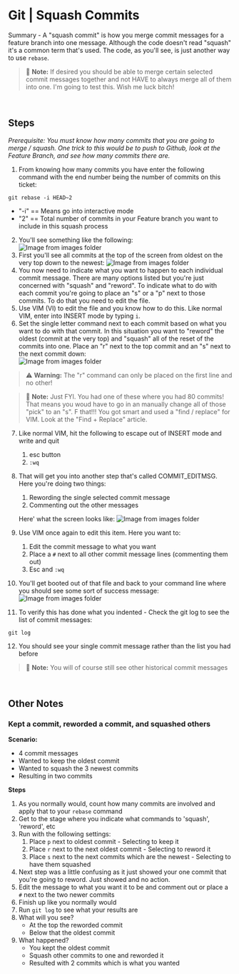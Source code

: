 # Git | Squash Commits

Summary - A "squash commit" is how you merge commit messages for a feature branch into one message. Although the code doesn't read "squash" it's a common term that's used. The code, as you'll see, is just another way to use `rebase`.


> :memo: **Note:** If desired you should be able to merge certain selected commit messages together and not HAVE to always merge all of them into one. I'm going to test this. Wish me luck bitch! 


<br>

## Steps
*Prerequisite: You must know how many commits that you are going to merge / squash. One trick to this would be to push to Github, look at the Feature Branch, and see how many commits there are.*

1. From knowing how many commits you have enter the following command with the end number being the number of commits on this ticket:
```
git rebase -i HEAD~2
``` 
- "-i" == Means go into interactive mode  
- "2" == Total number of commits in your Feature branch you want to include in this squash process  
2. You'll see something like the following:  
![Image from images folder](~@source/images/git/squash-commit/git_squash_select-commits.png)  
3. First you'll see all commits at the top of the screen from oldest on the very top down to the newest:
![Image from images folder](~@source/images/git/squash-commit/git_squash_commit-list.png)  
4. You now need to indicate what you want to happen to each individual commit message. There are many options listed but you're just concerned with "squash" and "reword". To indicate what to do with each commit you're going to place an "s" or a "p" next to those commits. To do that you need to edit the file.
5. Use VIM (VI) to edit the file and you know how to do this. Like normal VIM, enter into INSERT mode by typing `i`. 
6. Set the single letter command next to each commit based on what you want to do with that commit. In this situation you want to "reword" the oldest (commit at the very top) and "squash" all of the reset of the commits into one. Place an "r" next to the top commit and an "s" next to the next commit down:  
![Image from images folder](~@source/images/git/squash-commit/git_squash_letter-commands.png)  
> :warning: **Warning:** The "r" command can only be placed on the first line and no other!  

> :memo: **Note:** Just FYI. You had one of these where you had 80 commits! That means you woud have to go in an manually change all of those "pick" to an "s". F that!!! You got smart and used a "find / replace" for VIM. Look at the "Find + Replace" article.
7. Like normal VIM, hit the following to escape out of INSERT mode and write and quit
    1. esc button
    2. `:wq`
8. That will get you into another step that's called COMMIT_EDITMSG. Here you're doing two things:
    1. Rewording the single selected commit message 
    2. Commenting out the other messages  

    Here' what the screen looks like:
![Image from images folder](~@source/images/git/squash-commit/git_squash_edit-messages.png) 
9. Use VIM once again to edit this item. Here you want to:
    1. Edit the commit message to what you want
    2. Place a `#` next to all other commit message lines (commenting them out)
    3. Esc and `:wq` 
10. You'll get booted out of that file and back to your command line where you should see some sort of success message:  
![Image from images folder](~@source/images/git/squash-commit/git_squash_success.png) 
11. To verify this has done what you indented - Check the git log to see the list of commit messages:  
```
git log
```
12. You should see your single commit message rather than the list you had before  
> :memo: **Note:** You will of course still see other historical commit messages

<br>

## Other Notes

### Kept a commit, reworded a commit, and squashed others
**Scenario:** 
- 4 commit messages
- Wanted to keep the oldest commit
- Wanted to squash the 3 newest commits
- Resulting in two commits

**Steps**
1. As you normally would, count how many commits are involved and apply that to your `rebase` command
2. Get to the stage where you indicate what commands to 'squash', 'reword', etc
3. Run with the following settings:
    1. Place `p` next to oldest commit - Selecting to keep it
    2. Place `r` next to the next oldest commit - Selecting to reword it
    3. Place `s` next to the next commits which are the newest - Selecting to have them squashed
4. Next step was a little confusing as it just showed your one commit that you're going to reword. Just showed and no action.
5. Edit the message to what you want it to be and comment out or place a `#` next to the two newer commits
6. Finish up like you normally would
7. Run `git log` to see what your results are
8. What will you see?
    - At the top the reworded commit
    - Below that the oldest commit  
9. What happened?
    - You kept the oldest commit
    - Squash other commits to one and reworded it
    - Resulted with 2 commits which is what you wanted